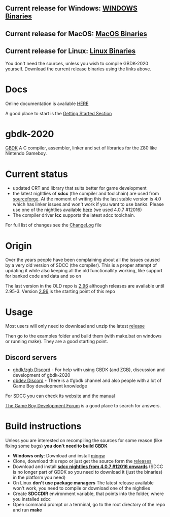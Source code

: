 ## Current release for Windows: [WINDOWS Binaries](https://github.com/Zal0/gbdk-2020/releases/latest/download/gbdk-win.zip)
## Current release for MacOS: [MacOS Binaries](https://github.com/Zal0/gbdk-2020/releases/latest/download/gbdk-macos.zip)
## Current release for Linux: [Linux Binaries](https://github.com/Zal0/gbdk-2020/releases/latest/download/gbdk-linux64.tar.gz)
You don't need the sources, unless you wish to compile GBDK-2020 yourself. Download the current release binaries using the links above.

# Docs
Online documentation is avaliable [HERE](https://zal0.github.io/gbdk-2020/docs/api)

A good place to start is the [Getting Started Section](https://zal0.github.io/gbdk-2020/docs/api/docs_getting_started.html)


# gbdk-2020
[GBDK](http://gbdk.sourceforge.net/) A C compiler, assembler, linker and set of libraries for the Z80 like Nintendo Gameboy.

# Current status
- updated CRT and library that suits better for game development
- the latest nightlies of **sdcc** (the compiler and toolchain) are used from [sourceforge](http://sdcc.sourceforge.net). At the moment of writing this the last stable version is 4.0 which has linker issues and won't work if you want to use banks. Please use one of the nightlies available [here](http://sdcc.sourceforge.net/snap.php) (we used 4.0.7 #12016)
- The compiler driver **lcc** supports the latest sdcc toolchain.

For full list of changes see the [ChangeLog](https://github.com/Zal0/gbdk-2020/blob/master/gbdk-support/ChangeLog) file

# Origin

Over the years people have been complaining about all the issues caused by a very old version of SDCC (the compiler). This is a proper attempt of updating it while also keeping all the old functionallity working, like support for banked code and data and so on

The last version in the OLD repo is [2.96](https://sourceforge.net/projects/gbdk/files/gbdk/2.96/) although releases are available until 2.95-3. Version [2.96](https://sourceforge.net/projects/gbdk/files/gbdk/2.96/) is the starting point of this repo

# Usage
Most users will only need to download and unzip the latest [release](https://github.com/Zal0/gbdk-2020/releases)

Then go to the examples folder and build them (with make.bat on windows or running make). They are a good starting point.

## Discord servers
* [gbdk/zgb Discord](https://discord.gg/XCbjCvqnUY) - For help with using GBDK (and ZGB), discussion and development of gbdk-2020
* [gbdev Discord](https://discordapp.com/invite/tKGMPNr) - There is a #gbdk channel and also people with a lot of Game Boy development knowledge

For SDCC you can check its [website](http://sdcc.sourceforge.net/) and the [manual](http://sdcc.sourceforge.net/doc/sdccman.pdf)

[The Game Boy Development Forum](https://gbdev.gg8.se/forums/) is a good place to search for answers. 



# Build instructions
Unless you are interested on recompiling the sources for some reason (like fixing some bugs) **you don't need to build GBDK**

- **Windows only**: Download and install [mingw](http://www.mingw.org/)
- Clone, download this repo or just get the source form the [releases](https://github.com/Zal0/gbdk-2020/releases)
- Download and install [**sdcc nightlies from 4.0.7 #12016 onwards**](http://sdcc.sourceforge.net/snap.php) (SDCC is no longer part of GDDK so you need to download it (just the binaries) in the platform you need)
- On Linux **don't use package managers** The latest release available won't work, you need to compile or download one of the nightlies
- Create **SDCCDIR** environment variable, that points into the folder, where you installed sdcc
- Open command prompt or a terminal, go to the root directory of the repo and run **make**

